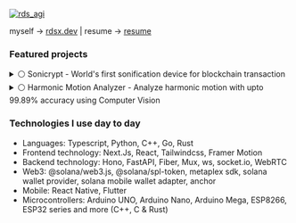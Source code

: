 [![rds_agi](https://github.com/rudrodip/rudrodip/assets/77154365/0699adb3-7354-4c18-b030-1aa9578845ad)](https://rdsx.dev)

myself &rarr; [rdsx.dev](https://rdsx.dev) | resume &rarr; [resume](https://drive.google.com/file/d/1IZrep-b2l6rbyY3cgvJjbrI2Qa8kmugN/view?usp=drive_link)

### Featured projects

<details>
  <summary>
    ⚪️ Sonicrypt - World's first sonification device for blockchain transaction
  </summary>

  <br />
  
  <img align="right" width="40%" src="https://github.com/rudrodip/rudrodip/assets/77154365/3b034a80-8fb4-4c1b-9671-bbd13850e3c8" />
  
  [Sonicrypt](https://github.com/Sonicrypt) is a compact and intuitive device designed to enhance the user experience for both buyers and sellers engaging in crypto transactions
  It consists of a hardware device, mobile app and a website
  
  **Tech stack**:
  - Firmware
    - Language: C++
    - Microcontroller: ESP32-S3
   
  - Mobile app
    - Language: Typescript, Javascript
    - Framework: React Native (Expo)
    - Libs/SDKs: Solana web3js, Solana mobile wallet adapter
   
  - Website
    - Language: Typescript
    - Framework: Next.JS
    - Style: CSS, Tailwindcss
    - Animation: Framer motion
    - Libs/SDKs: Solana web3js 
  
  Website: [**_sonicrypt.rdsx.dev_**](https://sonicrypt.rdsx.dev)
  Video: [**Youtube**](https://www.youtube.com/watch?v=yUm7kYV3p28)
  Twitter: [**@sonicrypt**](https://twitter.com/sonicrypt)
</details>

<details>
  <summary>⚪️ Harmonic Motion Analyzer - Analyze harmonic motion with upto 99.89% accuracy using Computer Vision</summary>

  <br />
  
  <img align="right" width="40%" src="https://github.com/rudrodip/rudrodip/assets/77154365/8e987758-aa89-42cd-bc1c-90711bb39084" />

  [Harmonic Motion Analyzer](https://github.com/rudrodip/Harmonic-Oscillator-CV) is designed to analyze the harmonic oscillation of an object using computer vision techniques

  **Tech stack**:
  - Language: Python
  - GUI: PyQT5
  - Libs: SciPy, OpenCV-headless, Numpy, Matplotlib, PyQT5-graph
    
  Blog: [**_blog_**](https://www.rdsx.dev/blog/harmonic-oscillation-analyzer)
  Video: [**Youtube**](https://www.youtube.com/watch?v=dalsCsHtreU&t=1220s)
</details>

### Technologies I use day to day

- Languages: Typescript, Python, C++, Go, Rust
- Frontend technology: Next.Js, React, Tailwindcss, Framer Motion
- Backend technology: Hono, FastAPI, Fiber, Mux, ws, socket.io, WebRTC
- Web3: @solana/web3.js, @solana/spl-token, metaplex sdk, solana wallet provider, solana mobile wallet adapter, anchor
- Mobile: React Native, Flutter
- Microcontrollers: Arduino UNO, Arduino Nano, Arduino Mega, ESP8266, ESP32 series and more (C++, C & Rust)
